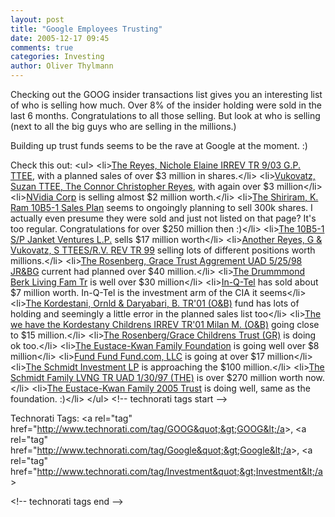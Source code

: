 ```yaml
---
layout: post
title: "Google Employees Trusting"
date: 2005-12-17 09:45
comments: true
categories: Investing
author: Oliver Thylmann
---
```





Checking out the GOOG insider transactions list gives you an interesting list of who is selling how much. Over 8% of the insider holding were sold in the last 6 months. Congratulations to all those selling. But look at who is selling (next to all the big guys who are selling in the millions.)

Building up trust funds seems to be the rave at Google at the moment. :)

Check this out:
&lt;ul&gt;
	&lt;li&gt;[The Reyes, Nichole Elaine IRREV TR 9/03 G.P. TTEE](http://biz.yahoo.com/t/81/5491.html), with a planned sales of over $3 million in shares.&lt;/li&gt;
	&lt;li&gt;[Vukovatz, Suzan TTEE, The Connor Christopher Reyes](http://biz.yahoo.com/t/76/5493.html), with again over $3 million&lt;/li&gt;
	&lt;li&gt;[NVidia Corp](http://biz.yahoo.com/t/19/5499.html) is selling almost $2 million worth.&lt;/li&gt;
	&lt;li&gt;[The Shiriram, K. Ram 10B5-1 Sales Plan](http://biz.yahoo.com/t/56/5336.html) seems to ongoingly planning to sell 300k shares. I actually even presume they were sold and just not listed on that page? It's too regular. Congratulations for over $250 million then :)&lt;/li&gt;
	&lt;li&gt;[The 10B5-1 S/P Janket Ventures L.P.](http://biz.yahoo.com/t/81/5506.html) sells $17 million worth&lt;/li&gt;
	&lt;li&gt;[Another Reyes, G &amp; Vukovatz, S TTEES/R.V. REV TR 99](http://biz.yahoo.com/t/18/5178.html) selling lots of different positions worth millions.&lt;/li&gt;
	&lt;li&gt;[The Rosenberg, Grace Trust Aggrement UAD 5/25/98 JR&amp;BG](http://biz.yahoo.com/t/98/5311.html) current had planned over $40 million.&lt;/li&gt;
	&lt;li&gt;[The Drummmond Berk Living Fam Tr](http://biz.yahoo.com/t/76/5304.html) is well over $30 million&lt;/li&gt;
	&lt;li&gt;[In-Q-Tel](http://biz.yahoo.com/t/44/4984.html) has sold about $7 million worth. In-Q-Tel is the investment arm of the CIA it seems&lt;/li&gt;
	&lt;li&gt;[The Kordestani, Ornld &amp; Daryabari, B. TR'01 (O&amp;B)](http://biz.yahoo.com/t/98/5259.html) fund has lots of holding and seemingly a little error in the planned sales list too&lt;/li&gt;
	&lt;li&gt;[The we have the Kordestany Childrens IRREV TR'01 Milan M. (O&amp;B)](http://biz.yahoo.com/t/99/5259.html) going close to $15 million.&lt;/li&gt;
	&lt;li&gt;[The Rosenberg/Grace Childrens Trust (GR)](http://biz.yahoo.com/t/45/5516.html) is doing ok too.&lt;/li&gt;
	&lt;li&gt;[The Eustace-Kwan Family Foundation](http://biz.yahoo.com/t/53/5518.html) is going well over $8 million&lt;/li&gt;
	&lt;li&gt;[Fund Fund Fund.com, LLC](http://biz.yahoo.com/t/31/5501.html) is going at over $17 million&lt;/li&gt;
	&lt;li&gt;[The Schmidt Investment LP](http://biz.yahoo.com/t/58/2622.html) is approaching the $100 million.&lt;/li&gt;
	&lt;li&gt;[The Schmidt Family LVNG TR UAD 1/30/97 (THE)](http://biz.yahoo.com/t/58/5179.html) is over $270 million worth now.&lt;/li&gt;
	&lt;li&gt;[The Eustace-Kwan Family 2005 Trust](http://biz.yahoo.com/t/12/5500.html) is doing well, same as the foundation. :)&lt;/li&gt;
&lt;/ul&gt;
&lt;!-- technorati tags start --&gt;

Technorati Tags: &lt;a rel=&quot;tag&quot; href=&quot;http://www.technorati.com/tag/GOOG&quot;&gt;GOOG&lt;/a&gt;, &lt;a rel=&quot;tag&quot; href=&quot;http://www.technorati.com/tag/Google&quot;&gt;Google&lt;/a&gt;, &lt;a rel=&quot;tag&quot; href=&quot;http://www.technorati.com/tag/Investment&quot;&gt;Investment&lt;/a&gt;

&lt;!-- technorati tags end --&gt;


